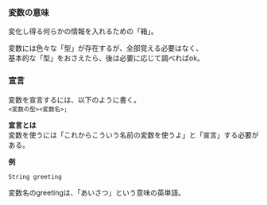 ### 変数の意味  
変化し得る何らかの情報を入れるための「箱」。  

変数には色々な「型」が存在するが、全部覚える必要はなく、  
基本的な「型」をおさえたら、後は必要に応じて調べればok。  

### 宣言  
変数を宣言するには、以下のように書く。   
`<変数の型><変数名>;`  

**宣言とは**  
変数を使うには「これからこういう名前の変数を使うよ」と「宣言」する必要がある。  

**例**

`String greeting`  

変数名のgreetingは、「あいさつ」という意味の英単語。
